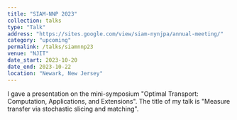 ```yaml
---
title: "SIAM-NNP 2023"
collection: talks
type: "Talk"
address: "https://sites.google.com/view/siam-nynjpa/annual-meeting/"
category: "upcoming"
permalink: /talks/siamnnp23
venue: "NJIT"
date_start: 2023-10-20
date_end: 2023-10-22
location: "Newark, New Jersey"
---
```


I gave a presentation on the mini-symposium "Optimal Transport: Computation, Applications, and Extensions". The title of my talk is "Measure transfer via stochastic slicing and matching". 
